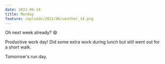 ```yaml
---
date: 2021-06-14
title: Monday
feature: /uploads/2021/06/weather_14.png
---
```


Oh next week already? 😄

Productive work day! Did some extra work during lunch but still went out for a short walk.

Tomorrow's run day.
